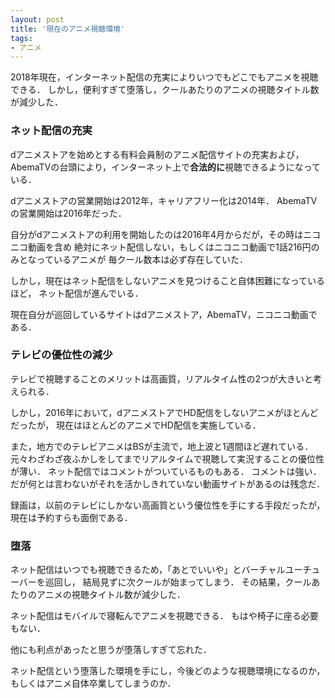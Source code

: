 ```yaml
---
layout: post
title: '現在のアニメ視聴環境'
tags:
- アニメ
---
```


2018年現在，インターネット配信の充実によりいつでもどこでもアニメを視聴できる．
しかし，便利すぎて堕落し，クールあたりのアニメの視聴タイトル数が減少した．

### ネット配信の充実

dアニメストアを始めとする有料会員制のアニメ配信サイトの充実および，
AbemaTVの台頭により，インターネット上で**合法的に**視聴できるようになっている．

dアニメストアの営業開始は2012年，キャリアフリー化は2014年．
AbemaTVの営業開始は2016年だった．

自分がdアニメストアの利用を開始したのは2016年4月からだが，その時はニコニコ動画を含め
絶対にネット配信しない，もしくはニコニコ動画で1話216円のみとなっているアニメが
毎クール数本は必ず存在していた．

しかし，現在はネット配信をしないアニメを見つけること自体困難になっているほど，
ネット配信が進んでいる．

現在自分が巡回しているサイトはdアニメストア，AbemaTV，ニコニコ動画である．

### テレビの優位性の減少

テレビで視聴することのメリットは高画質，リアルタイム性の2つが大きいと考えられる．

しかし，2016年において，dアニメストアでHD配信をしないアニメがほとんどだったが，
現在はほとんどのアニメでHD配信を実施している．

また，地方でのテレビアニメはBSが主流で，地上波と1週間ほど遅れている．
元々わざわざ夜ふかしをしてまでリアルタイムで視聴して実況することの優位性が薄い．
ネット配信ではコメントがついているものもある．
コメントは強い．だが何とは言わないがそれを活かしきれていない動画サイトがあるのは残念だ．

録画は，以前のテレビにしかない高画質という優位性を手にする手段だったが，
現在は予約すらも面倒である．

### 堕落

ネット配信はいつでも視聴できるため，「あとでいいや」とバーチャルユーチューバーを巡回し，
結局見ずに次クールが始まってしまう．
その結果，クールあたりのアニメの視聴タイトル数が減少した．

ネット配信はモバイルで寝転んでアニメを視聴できる．
もはや椅子に座る必要もない．

他にも利点があったと思うが堕落しすぎて忘れた．

ネット配信という堕落した環境を手にし，今後どのような視聴環境になるのか，
もしくはアニメ自体卒業してしまうのか．

